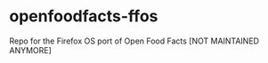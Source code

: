 openfoodfacts-ffos
==================

Repo for the Firefox OS port of Open Food Facts
[NOT MAINTAINED ANYMORE]
